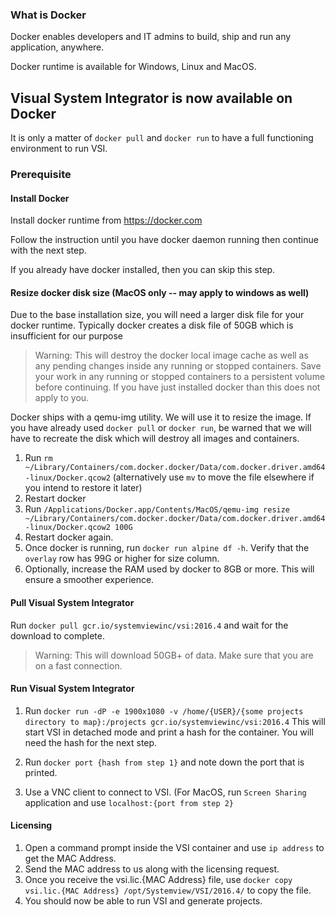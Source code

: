 ### What is Docker

Docker enables developers and IT admins to build, ship and run any application, anywhere.

Docker runtime is available for Windows, Linux and MacOS.


## Visual System Integrator is now available on Docker

It is only a matter of `docker pull` and `docker run` to have a full functioning environment to run VSI.


### Prerequisite

#### Install Docker
Install docker runtime from https://docker.com

Follow the instruction until you have docker daemon running then continue with the next step.

If you already have docker installed, then you can skip this step.


#### Resize docker disk size (MacOS only -- may apply to windows as well)

Due to the base installation size, you will need a larger disk file for your docker runtime. Typically docker creates a disk file of 50GB which is insufficient for our purpose
> Warning: This will destroy the docker local image cache as well as any pending changes inside any running or stopped containers. Save your work in any running or stopped containers to a persistent volume before continuing. If you have just installed docker than this does not apply to you.

Docker ships with a qemu-img utility. We will use it to resize the image. If you have already used `docker pull` or `docker run`, be warned that we will have to recreate the disk which will destroy all images and containers.

1. Run `rm ~/Library/Containers/com.docker.docker/Data/com.docker.driver.amd64-linux/Docker.qcow2` (alternatively use `mv` to move the file elsewhere if you intend to restore it later)
2. Restart docker
3. Run `/Applications/Docker.app/Contents/MacOS/qemu-img resize ~/Library/Containers/com.docker.docker/Data/com.docker.driver.amd64-linux/Docker.qcow2 100G`
4. Restart docker again.
5. Once docker is running, run `docker run alpine df -h`. Verify that the `overlay` row has 99G or higher for size column.
6. Optionally, increase the RAM used by docker to 8GB or more. This will ensure a smoother experience.


#### Pull Visual System Integrator

Run `docker pull gcr.io/systemviewinc/vsi:2016.4` and wait for the download to complete.

>Warning: This will download 50GB+ of data. Make sure that you are on a fast connection.


#### Run Visual System Integrator

1. Run `docker run -dP -e 1900x1080 -v /home/{USER}/{some projects directory to map}:/projects gcr.io/systemviewinc/vsi:2016.4`
This will start VSI in detached mode and print a hash for the container. You will need the hash for the next step.

2. Run `docker port {hash from step 1}` and note down the port that is printed.
3. Use a VNC client to connect to VSI. (For MacOS, run `Screen Sharing` application and use `localhost:{port from step 2}`

#### Licensing

1. Open a command prompt inside the VSI container and use `ip address` to get the MAC Address.
2. Send the MAC address to us along with the licensing request.
3. Once you receive the vsi.lic.{MAC Address} file, use `docker copy vsi.lic.{MAC Address} /opt/Systemview/VSI/2016.4/` to copy the file.
4. You should now be able to run VSI and generate projects.
